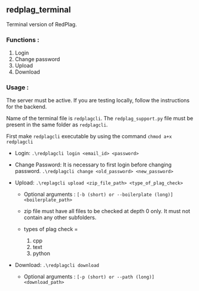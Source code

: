 ## redplag_terminal
Terminal version of RedPlag.

### Functions :
1. Login
2. Change password
3. Upload
4. Download

### Usage :

The server must be active. If you are testing locally, follow the instructions for the backend.

Name of the terminal file is `redplagcli`. The `redplag_support.py` file must be present in the same folder as `redplagcli`.

First make `redplagcli` executable by using the command `chmod a+x redplagcli`

+ Login:
`.\redplagcli login <email_id> <password>`

+ Change Password:
It is necessary to first login before changing password.
`.\redplagcli change <old_password> <new_password>`

+ Upload:
`.\replagcli upload <zip_file_path> <type_of_plag_check>`

	- Optional arguments : `[-b (short) or --boilerplate (long)] <boilerplate_path>`

	- zip file must have all files to be checked at depth 0 only. It must not contain any other subfolders.

	- types of plag check = 
		1. cpp
		2. text
		3. python

+ Download:
`.\redplagcli download`

	- Optional arguments : `[-p (short) or --path (long)] <download_path>`
